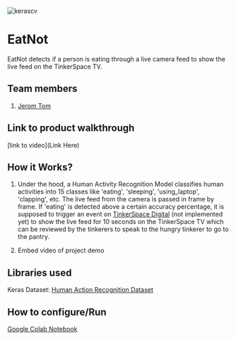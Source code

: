 
![kerascv](https://github.com/TH-Activities/saturday-hack-night-template/assets/117498997/8a64f118-b69d-4bd7-b59b-a28becafe0dd)



# EatNot
EatNot detects if a person is eating through a live camera feed to show the live feed on the TinkerSpace TV.

## Team members
1. [Jerom Tom](https://github.com/jeromtom)

## Link to product walkthrough
[link to video](Link Here)

## How it Works?
1. Under the hood, a Human Activity Recognition Model classifies human activities into 15 classes like 'eating', 'sleeping', 'using_laptop', 'clapping', etc. The live feed from the camera is passed in frame by frame. If 'eating' is detected above a certain accuracy percentage, it is supposed to trigger an event on [TinkerSpace Digital](https://github.com/tinkerhub/tinkerspace_digital) (not implemented yet) to show the live feed for 10 seconds on the TinkerSpace TV which can be reviewed by the tinkerers to speak to the hungry tinkerer to go to the pantry.

3. Embed video of project demo
## Libraries used
Keras
Dataset: [Human Action Recognition Dataset](https://www.kaggle.com/datasets/meetnagadia/human-action-recognition-har-dataset/)

## How to configure/Run
[Google Colab Notebook](https://colab.research.google.com/drive/1R_2wd37K65sVIamg7kJafRTanaI7yzHx?usp=sharing)

